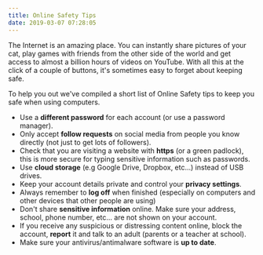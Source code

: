 ```yaml
---
title: Online Safety Tips
date: 2019-03-07 07:28:05
---
```

The Internet is an amazing place. You can instantly share pictures of your cat, play games with friends from the other side of the world and get access to almost a billion hours of videos on YouTube. With all this at the click of a couple of buttons, it's sometimes easy to forget about keeping safe.

To help you out we've compiled a short list of Online Safety tips to keep you safe when using computers.

* Use a **different password** for each account (or use a password manager).
* Only accept **follow requests** on social media from people you know directly (not just to get lots of followers).
* Check that you are visiting a website with **https** (or a green padlock), this is more secure for typing sensitive information such as passwords.
* Use **cloud storage** (e.g Google Drive, Dropbox, etc...) instead of USB drives.
* Keep your account details private and control your **privacy settings**.
* Always remember to **log off** when finished (especially on computers and other devices that other people are using)
* Don't share **sensitive information** online. Make sure your address, school, phone number, etc... are not shown on your account.
* If you receive any suspicious or distressing content online, block the account, **report** it and talk to an adult (parents or a teacher at school).
* Make sure your antivirus/antimalware software is **up to date**.